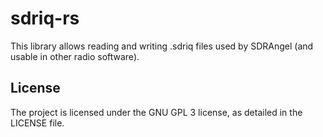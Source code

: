 # sdriq-rs

This library allows reading and writing .sdriq files used by SDRAngel (and usable in other radio software).


## License

The project is licensed under the GNU GPL 3 license, as detailed in the LICENSE file.
